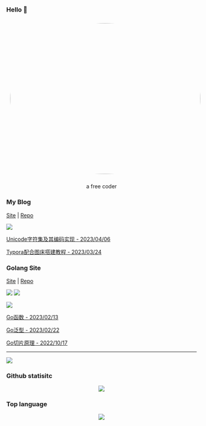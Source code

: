 ### Hello 👋


<div align="center">
  <img src="https://media1.giphy.com/media/2zeji2UedvZzvIZ45N/giphy.gif?cid=ecf05e47y4f1evwyc6npynv29sp6c5rz5s1tycchkbzw8vih&ep=v1_stickers_search&rid=giphy.gif&ct=s" style="width:100%;height:400px;border-radius:50%;margin:10px"/>
  
  
  a free coder
</div>

### My Blog

[Site](https://246859.github.io/) | [Repo](https://github.com/246859/246859.github.io)

![](https://public-1308755698.cos.ap-chongqing.myqcloud.com//img/202305041145685.png)

[Unicode字符集及其编码实现 - 2023/04/06](https://246859.github.io/posts/code/unicode.html)

[Typora配合图床搭建教程 - 2023/03/24](https://246859.github.io/posts/code/pic.html)

### Golang Site
[Site](https://golang.halfiisland.com/) | [Repo](https://github.com/CQUT-Programmer/Golang-Doc)

![](https://img.shields.io/static/v1?label=view&message=3k%2B/months&color=blue)
![](https://img.shields.io/badge/article-30%2B-green)

![](https://public-1308755698.cos.ap-chongqing.myqcloud.com//img/202305041153605.png)

[Go函数 - 2023/02/13](https://golang.halfiisland.com/%E8%AF%AD%E8%A8%80%E5%85%A5%E9%97%A8/%E8%AF%AD%E6%B3%95%E8%BF%9B%E9%98%B6/75.func.html)

[Go泛型 - 2023/02/22](https://golang.halfiisland.com/%E8%AF%AD%E8%A8%80%E5%85%A5%E9%97%A8/%E8%AF%AD%E6%B3%95%E8%BF%9B%E9%98%B6/90.generic.html)

[Go切片原理 - 2022/10/17](https://golang.halfiisland.com/%E8%AF%AD%E8%A8%80%E8%BF%9B%E9%98%B6/%E5%8E%9F%E7%90%86%E8%A7%A3%E6%9E%90/slice.html)

---

![](https://camo.githubusercontent.com/e2fed45eeddf5c4e8af379d928f6c2da3617a343291af1763c6af7bab347e431/68747470733a2f2f63646e2e6a7364656c6976722e6e65742f67682f73756e3032323553554e2f73756e3032323553554e2f6173736574732f696d616765732f69636f6e2e706e67)

### Github statisitc

<div align="center">
  <img src="https://github-readme-stats.vercel.app/api?username=246859&show_icons=true&theme=onedark" />
</div>

### Top language
<div align="center">
  <img src="https://github-readme-stats.vercel.app/api/top-langs/?username=246859&layout=compact"/>
</div>

